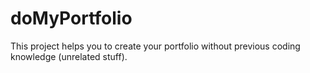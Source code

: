 # doMyPortfolio
This project helps you to create your portfolio without previous coding knowledge (unrelated stuff). 
